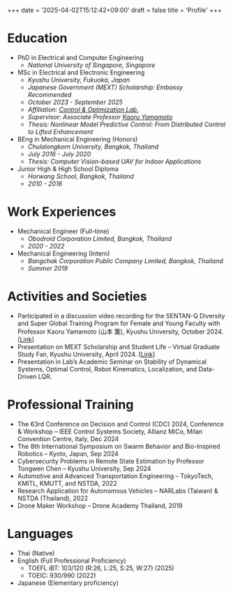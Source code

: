 +++
date = '2025-04-02T15:12:42+09:00'
draft = false
title = 'Profile'
+++

# Education
- PhD in Electrical and Computer Engineering
  - *National University of Singapore, Singapore*
- MSc in Electrical and Electronic Engineering
  - *Kyushu University, Fukuoka, Japan*
  - *Japanese Government (MEXT) Scholarship: Embassy Recommended*
  - *October 2023 - September 2025*
  - *Affiliation: [Control & Optimization Lab.](https://sites.google.com/view/kyamamotolab/home-english?authuser=0)*
  - *Supervisor: Associate Professor [Kaoru Yamamoto](https://sites.google.com/site/kaoruyamamotoweb/home?authuser=0)*
  - *Thesis: Nonlinear Model Predictive Control: From Distributed Control to Lifted Enhancement*
- BEng in Mechanical Engineering (Honors)
  - *Chulalongkorn University, Bangkok, Thailand*
  - *July 2016 - July 2020*
  - *Thesis: Computer Vision-based UAV for Indoor Applications*
- Junior High & High School Diploma
  - *Horwang School, Bangkok, Thailand*
  - *2010 - 2016*

# Work Experiences

- Mechanical Engineer (Full-time)
  - *Obodroid Corporation Limited, Bangkok, Thailand*
  - *2020 - 2022*
- Mechanical Engineering (Intern)
  - *Bangchak Corporation Public Company Limited, Bangkok, Thailand*
  - *Summer 2019*

# Activities and Societies
- Participated in a discussion video recording for the SENTAN-Q Diversity and Super Global Training Program for Female and Young Faculty with Professor Kaoru Yamamoto (山本 薫), Kyushu University, October 2024. [[Link](https://sentan-q.kyushu-u.ac.jp/movies/)]
- Presentation on MEXT Scholarship and Student Life – Virtual Graduate Study Fair, Kyushu University, April 2024. [[Link](https://www.kyushu-u.ac.jp/en/events/view/454/)]
- Presentation in Lab’s Academic Seminar on Stability of Dynamical Systems, Optimal Control, Robot Kinematics, Localization, and Data-Driven LQR.

# Professional Training
- The 63rd Conference on Decision and Control (CDC) 2024, Conference & Workshop – IEEE Control Systems Society, Allianz MiCo, Milan Convention Centre, Italy, Dec 2024
- The 8th International Symposium on Swarm Behavior and Bio-Inspired Robotics – Kyoto, Japan, Sep 2024
- Cybersecurity Problems in Remote State Estimation by Professor Tongwen Chen – Kyushu University, Sep 2024
- Automotive and Advanced Transportation Engineering – TokyoTech, KMITL, KMUTT, and NSTDA, 2022
- Research Application for Autonomous Vehicles – NARLabs (Taiwan) & NSTDA (Thailand), 2022
- Drone Maker Workshop – Drone Academy Thailand, 2019

# Languages
- Thai (Native)
- English (Full Professional Proficiency)
  - TOEFL iBT: 103/120 (R:26, L:25, S:25, W:27) (2025)
  - TOEIC: 930/990 (2022)
- Japanese (Elementary proficiency)